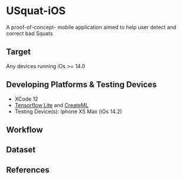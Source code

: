 # USquat-iOS

A proof-of-concept- mobile application aimed to help user detect and correct bad Squats 

## Target
Any devices running iOs >= 14.0 

## Developing Platforms & Testing Devices
* XCode 12
* [Tensorflow Lite](https://www.tensorflow.org/lite/guide/ios) and [CreateML](https://developer.apple.com/documentation/createml)
* Testing Device(s): Iphone XS Max (iOs 14.2)
## Workflow

## Dataset
## References